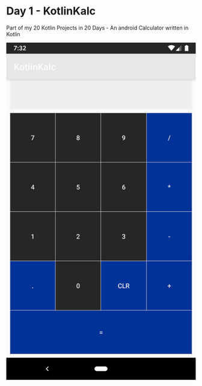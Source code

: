 # Day 1 - KotlinKalc
Part of my 20 Kotlin Projects in 20 Days - An android Calculator written in Kotlin

![alt text](https://raw.githubusercontent.com/demetriosbairaktaris/kotlinkalc/master/screenshot.png)
